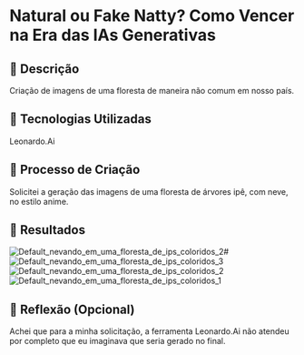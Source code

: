 # Natural ou Fake Natty? Como Vencer na Era das IAs Generativas

## 📒 Descrição
Criação de imagens de uma floresta de maneira não comum em nosso país.

## 🤖 Tecnologias Utilizadas
Leonardo.Ai

## 🧐 Processo de Criação
Solicitei a geração das imagens de uma floresta de árvores ipê, com neve, no estilo anime.

## 🚀 Resultados
![Default_nevando_em_uma_floresta_de_ips_coloridos_2](https://github.com/user-attachments/assets/c94cd92e-5b20-4bee-80a6-894e869d4cc0)#
![Default_nevando_em_uma_floresta_de_ips_coloridos_3](https://github.com/user-attachments/assets/40700ffc-f671-406e-9c33-f683dc86861b)
![Default_nevando_em_uma_floresta_de_ips_coloridos_2](https://github.com/user-attachments/assets/5c44a188-09d2-47b7-86e2-66a7d7ee9724)
![Default_nevando_em_uma_floresta_de_ips_coloridos_1](https://github.com/user-attachments/assets/9f1883e6-3bb9-4147-9bf8-2ac5745d54b3)

## 💭 Reflexão (Opcional)
Achei que para a minha solicitação, a ferramenta Leonardo.Ai não atendeu por completo que eu imaginava que seria gerado no final.
